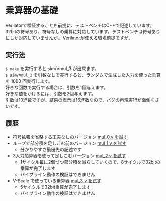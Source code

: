 # 乗算器の基礎

Verilatorで検証することを前提に、テストベンチはC++で記述しています。32bitの符号あり、符号なしの乗算に対応しています。テストベンチは符号ありにしか対応していませんが…
Verilatorが使える環境前提ですが、

## 実行法
`$ make` を実行すると sim/Vmul_3 が出来ます。  
`$ sim/Vmul_3` を引数なしで実行すると、ランダムで生成した入力を使った乗算を 1000 回実行します。  
好きな回数で実行する場合は、引数を1個与えます。  
好きな値をかけるには、引数を2個与えます。  
引数は10進数ですが、結果の表示は16進数なので、バグの再現実行が面倒くさいです。

## 履歴
- 符号拡張を省略する工夫なしのバージョン [mul_0.v を試す](https://github.com/tom01h/ArirhmeticBasic/tree/9561c709123053e277ffcfa270fe1b4287a8fa39)
- ループで部分積を足しこむ前のバージョン [mul_1.v を試す](https://github.com/tom01h/ArirhmeticBasic/tree/effeaadcf53c03a44681a21fde629128f38a5413)  
  - 分かりやすさ最優先の記述です
- 3入力加算器を使って足しこむバージョン [mul_2.v を試す](https://github.com/tom01h/ArirhmeticBasic/tree/71738dc101393e5d2c036393db2068ea56ed745d)
  - 1サイクル毎に2個づつ部分積を減らしていくので、8サイクルで32bitの乗算が完了します
  - パイプライン動作の検証はできません
- V-Scale で使っている乗算器 [mul_3.v を試す](https://github.com/tom01h/ArirhmeticBasic/tree/f6357876dc8384df1c68a328dceea705b1ca4d32)
  - 5サイクルで32bit乗算が完了します
  - パイプライン動作の検証はできません

